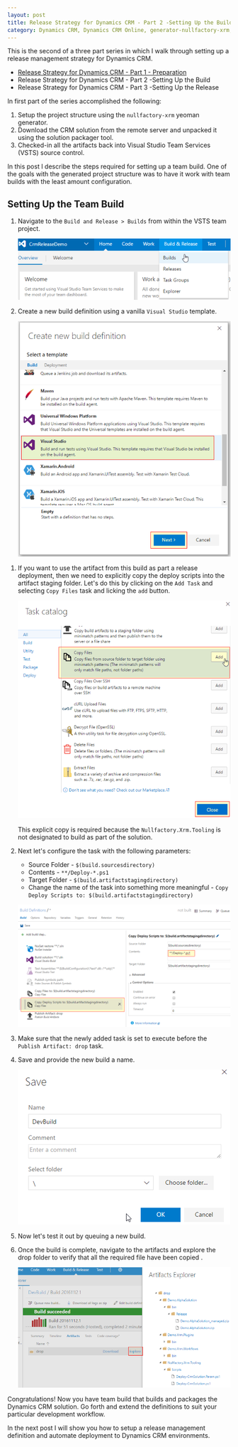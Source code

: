 ```yaml
---
layout: post
title: Release Strategy for Dynamics CRM - Part 2 -Setting Up the Build
category: Dynamics CRM, Dynamics CRM Online, generator-nullfactory-xrm, Visual Studio Team Services
---
```


This is the second of a three part series in which I walk through setting up a release management strategy for Dynamics CRM.

- [Release Strategy for Dynamics CRM - Part 1 - Preparation](/2016/10/release-strategy-for-dynamics-crm-prepping-part-1/)
- Release Strategy for Dynamics CRM - Part 2 -Setting Up the Build
- Release Strategy for Dynamics CRM - Part 3 -Setting Up the Release

In first part of the series accomplished the following:
	
1. Setup the project structure using the `nullfactory-xrm` yeoman generator.	
1. Download the CRM solution from the remote server and unpacked it using the solution packager tool.
1. Checked-in all the artifacts back into Visual Studio Team Services (VSTS) source control.

In this post I describe the steps required for setting up a team build. One of the goals with the generated project structure was to have it work with team builds with the least amount configuration. 

## Setting Up the Team Build

1. Navigate to the `Build and Release > Builds` from within the VSTS team project.

	![Build and Release Menue](/images/posts/CrmReleasePt2/10_NewDefintion.png)

1. Create a new build definition using a vanilla `Visual Studio` template.

	![Visual Studio Template](/images/posts/CrmReleasePt2/20_SelectBuildTemplate.png)

<!--excerpt-->  

1. If you want to use the artifact from this build as part a release deployment, then we need to explicitly copy the deploy scripts into the artifact staging folder. Let's do this by clicking on the `Add Task` and selecting `Copy Files` task and licking the `add` button. 

	![Copy Task](/images/posts/CrmReleasePt2/30_CopyTask.png)

	This explicit copy is required because the `Nullfactory.Xrm.Tooling` is not designated to build as part of the solution.

1. Next let's configure the task with the following parameters:
	
	- Source Folder -  `$(build.sourcesdirectory)`
	- Contents - `**/Deploy-*.ps1`
	- Target Folder - `$(build.artifactstagingdirectory)`
	- Change the name of the task into something more meaningful - `Copy Deploy Scripts to: $(build.artifactstagingdirectory)`

	![Copy Task](/images/posts/CrmReleasePt2/40_CopyTaskParameters.png)

1. Make sure that the newly added task is set to execute before the `Publish Artifact: drop` task.

1. Save and provide the new build a name.

	![Build Name](/images/posts/CrmReleasePt2/50_BuildName.png)

1. Now let's test it out by queuing a new build.

1. Once the build is complete, navigate to the artifacts and explore the drop folder to verify that all the required file have been copied .

	![Build Artifacts](/images/posts/CrmReleasePt2/60_BuildArtifacts.png)

Congratulations! Now you have team build that builds and packages the Dynamics CRM solution. Go forth and extend the definitions to suit your particular development workflow.

In the next post I will show you how to setup a release management definition and automate deployment to Dynamics CRM environments.